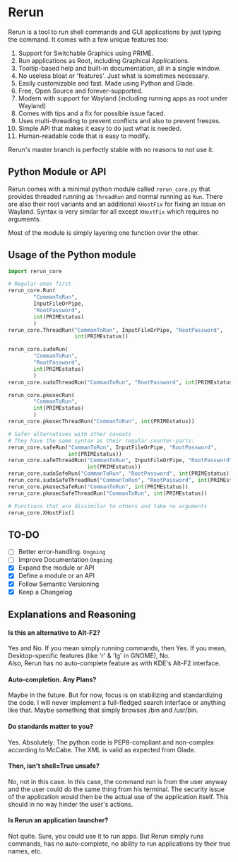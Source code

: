 # Rerun
Rerun is a tool to run shell commands and GUI applications by just typing the command. It comes with a few unique features too:

 1. Support for Switchable Graphics using PRIME.
 2. Run applications as Root, including Graphical Applications.
 3. Tooltip-based help and built-in documentation, all in a single window.
 4. No useless bloat or 'features'. Just what is sometimes necessary.
 5. Easily customizable and fast. Made using Python and Glade.
 6. Free, Open Source and forever-supported.
 7. Modern with support for Wayland (including running apps as root under
     Wayland)
 8. Comes with tips and a fix for possible issue faced.
 9. Uses multi-threading to prevent conflicts and also to prevent freezes.
 10. Simple API that makes it easy to do just what is needed.
 11. Human-readable code that is easy to modify.

Rerun's master branch is perfectly stable with no reasons to not use it.

## Python Module or API
Rerun comes with a minimal python module called `rerun_core.py` that provides
threaded running as `ThreadRun` and normal running as `Run`.  There are also
their root variants and an additional `XHostFix` for fixing an issue on Wayland.
 Syntax is very similar for all except `XHostFix` which requires no arguments.

Most of the module is simply layering one function over the other.

## Usage of the Python module
```python
import rerun_core

# Regular ones first
rerun_core.Run(
        "CommanToRun",
        InputFileOrPipe,
        "RootPassword",
        int(PRIMEstatus)
        )
rerun_core.ThreadRun("CommanToRun", InputFileOrPipe, "RootPassword",
                     int(PRIMEstatus))

rerun_core.sudoRun(
        "CommanToRun",
        "RootPassword",
        int(PRIMEstatus)
        )
rerun_core.sudoThreadRun("CommanToRun", "RootPassword", int(PRIMEstatus))

rerun_core.pkexecRun(
        "CommanToRun",
        int(PRIMEstatus)
        )
rerun_core.pkexecThreadRun("CommanToRun", int(PRIMEstatus))

# Safer alternatives with other caveats
# They have the same syntax as their regular counter-parts:
rerun_core.safeRun("CommanToRun", InputFileOrPipe, "RootPassword",
                   int(PRIMEstatus))
rerun_core.safeThreadRun("CommanToRun", InputFileOrPipe, "RootPassword",
                         int(PRIMEstatus))
rerun_core.sudoSafeRun("CommanToRun", "RootPassword", int(PRIMEstatus))
rerun_core.sudoSafeThreadRun("CommanToRun", "RootPassword", int(PRIMEstatus))
rerun_core.pkexecSafeRun("CommanToRun", int(PRIMEstatus))
rerun_core.pkexecSafeThreadRun("CommanToRun", int(PRIMEstatus))

# Functions that are dissimilar to others and take no arguments
rerun_core.XHostFix()
```

## TO-DO

 - [ ] Better error-handling. `Ongoing`
 - [ ] Improve Documentation `Ongoing`
 - [x] Expand the module or API
 - [x] Define a module or an API
 - [x] Follow Semantic Versioning
 - [x] Keep a Changelog

## Explanations and Reasoning

#### Is this an alternative to Alt-F2?
Yes and No. If you mean simply running commands, then Yes. If you mean, Desktop-specific features (like 'r' & 'lg' in GNOME), No.  
Also, Rerun has no auto-complete feature as with KDE's Alt-F2 interface.

#### Auto-completion. Any Plans?
Maybe in the future. But for now, focus is on stabilizing and standardizing the code. I will never implement a full-fledged search interface or anything like that. Maybe something that simply browses /bin and /usr/bin.

#### Do standards matter to you?
Yes. Absolutely. The python code is PEP8-compliant and non-complex according to McCabe. The XML is valid as expected from Glade.

#### Then, isn't shell=True unsafe?
No, not in this case. In this case, the command run is from the user anyway and the user could do the same thing from his terminal. The security issue of the application would then be the actual use of the application itself. This should in no way hinder the user's actions.

#### Is Rerun an application launcher?
Not quite. Sure, you could use it to run apps. But Rerun simply runs commands, has no auto-complete, no ability to run applications by their true names, etc.
